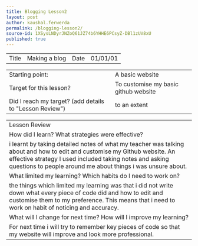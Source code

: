 ```yaml
---
title: Blogging Lesson2
layout: post
author: kaushal.ferwerda
permalink: /blogging-lesson2/
source-id: 1XSysLNDyrJNZoQ61JZ74b6YHHE6PCsyZ-DBl1zUV8xU
published: true
---
```

<table>
  <tr>
    <td>Title</td>
    <td>Making a blog</td>
    <td>Date</td>
    <td>01/01/01</td>
  </tr>
</table>


<table>
  <tr>
    <td>Starting point:</td>
    <td> A basic website</td>
  </tr>
  <tr>
    <td>Target for this lesson?</td>
    <td>To customise my basic github website</td>
  </tr>
  <tr>
    <td>Did I reach my target? 
(add details to "Lesson Review")</td>
    <td> to an extent</td>
  </tr>
</table>


<table>
  <tr>
    <td>Lesson Review</td>
  </tr>
  <tr>
    <td>How did I learn? What strategies were effective? </td>
  </tr>
  <tr>
    <td>i learnt by taking detailed notes of what my teacher was talking about and how to edit and customise my Github website. An effective strategy I used included taking notes and asking questions to people around me about things i was unsure about.</td>
  </tr>
  <tr>
    <td>What limited my learning? Which habits do I need to work on? </td>
  </tr>
  <tr>
    <td>the things which limited my learning was that i did not write down what every piece of code did and how to edit and customise them to my preference. This means that i need to work on habit of noticing and accuracy.</td>
  </tr>
  <tr>
    <td>What will I change for next time? How will I improve my learning?</td>
  </tr>
  <tr>
    <td> For next time i will try to remember key pieces of code so that my website will improve and look more professional.</td>
  </tr>
</table>


